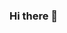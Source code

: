 ### Hi there 👋

<!--
**afrahc/afrahc** is a ✨ _special_ ✨ repository because its `README.md` (this file) appears on your GitHub profile.

Here are some ideas to get you started:

- 🔭 I am a first year student 
- 🌱 I’m currently learning the language r 
- ⚡ Fun fact: I have never coded before!
-->
